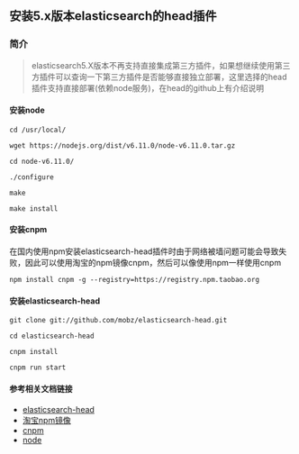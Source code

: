 ## 安装5.x版本elasticsearch的head插件
### 简介
> elasticsearch5.X版本不再支持直接集成第三方插件，如果想继续使用第三方插件可以查询一下第三方插件是否能够直接独立部署，这里选择的head插件支持直接部署(依赖node服务)，在head的github上有介绍说明


#### 安装node
```
cd /usr/local/

wget https://nodejs.org/dist/v6.11.0/node-v6.11.0.tar.gz

cd node-v6.11.0/

./configure

make

make install
```

#### 安装cnpm
在国内使用npm安装elasticsearch-head插件时由于网络被墙问题可能会导致失败，因此可以使用淘宝的npm镜像cnpm，然后可以像使用npm一样使用cnpm

```
npm install cnpm -g --registry=https://registry.npm.taobao.org
```

#### 安装elasticsearch-head
```
git clone git://github.com/mobz/elasticsearch-head.git

cd elasticsearch-head

cnpm install

cnpm run start
```



#### 参考相关文档链接
- [elasticsearch-head](<https://github.com/mobz/elasticsearch-head>)
- [淘宝npm镜像](<https://npm.taobao.org/>)
- [cnpm](<https://github.com/cnpm/cnpm>)
- [node](<https://nodejs.org/en/>)

